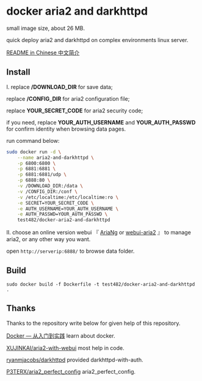 # docker aria2 and darkhttpd

small image size, about 26 MB.

quick deploy aria2 and darkhttpd on complex environments linux server.

[README in Chinese 中文简介](https://github.com/test482/docker-aria2-and-darkhttpd/blob/master/README.zh_CN.md)

## Install

I. replace **/DOWNLOAD_DIR** for save data;

replace **/CONFIG_DIR** for aria2 configuration file;

replace **YOUR_SECRET_CODE** for aria2 security code;

if you need, replace **YOUR_AUTH_USERNAME** and **YOUR_AUTH_PASSWD** for confirm identity when browsing data pages.

run command below:

```bash
sudo docker run -d \
    --name aria2-and-darkhttpd \
    -p 6800:6800 \
    -p 6881:6881 \
    -p 6881:6881/udp \
    -p 6888:80 \
    -v /DOWNLOAD_DIR:/data \
    -v /CONFIG_DIR:/conf \
    -v /etc/localtime:/etc/localtime:ro \
    -e SECRET=YOUR_SECRET_CODE \
    -e AUTH_USERNAME=YOUR_AUTH_USERNAME \
    -e AUTH_PASSWD=YOUR_AUTH_PASSWD \
    test482/docker-aria2-and-darkhttpd
```

II. choose an online version webui 『 [AriaNg](http://ariang.mayswind.net/latest) or [webui-aria2](https://ziahamza.github.io/webui-aria2) 』 to manage aria2, or any other way you want.

open `http://serverip:6888/` to browse data folder.

## Build

`sudo docker build -f Dockerfile -t test482/docker-aria2-and-darkhttpd .`    

## Thanks

Thanks to the repository write below for given help of this repository.

[Docker — 从入门到实践](https://docker_practice.gitee.io/zh-cn/) learn about docker.

[XUJINKAI/aria2-with-webui](https://github.com/XUJINKAI/aria2-with-webui) most help in code.

[ryanmjacobs/darkhttpd](https://github.com/ryanmjacobs/darkhttpd) provided darkhttpd-with-auth.

[P3TERX/aria2_perfect_config](https://github.com/P3TERX/aria2_perfect_config) aria2_perfect_config.
